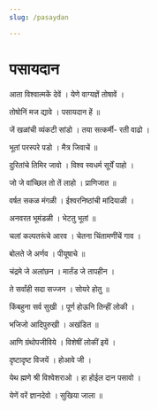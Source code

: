 ```yaml
---
slug: /pasaydan

---
```

# पसायदान

आता विश्वात्मकें देवें । येणे वाग्यज्ञें तोषावें ।

तोषोनिं मज द्यावे । पसायदान हें ॥

जें खळांची व्यंकटी सांडो । तया सत्कर्मी- रती वाढो ।

भूतां परस्परे पडो । मैत्र जिवाचें ॥

दुरितांचे तिमिर जावो । विश्व स्वधर्म सूर्यें पाहो ।

जो जे वांच्छिल तो तें लाहो । प्राणिजात ॥

वर्षत सकळ मंगळी । ईश्वरनिष्ठांची मांदियाळी ।

अनवरत भूमंडळी । भेटतु भूतां ॥

चलां कल्पतरूंचे आरव । चेतना चिंतामणींचें गाव ।

बोलते जे अर्णव । पीयूषाचे ॥

चंद्रमे जे अलांछन । मार्तंड जे तापहीन ।

ते सर्वांही सदा सज्जन । सोयरे होतु ॥

किंबहुना सर्व सुखी । पूर्ण होऊनि तिन्हीं लोकी ।

भजिजो आदिपुरुखी । अखंडित ॥

आणि ग्रंथोपजीविये । विशेषीं लोकीं इयें ।

दृष्टादृष्ट विजयें । होआवे जी ।

येथ ह्मणे श्री विश्वेशराओ । हा होईल दान पसावो ।

येणें वरें ज्ञानदेवो । सुखिया जाला ॥